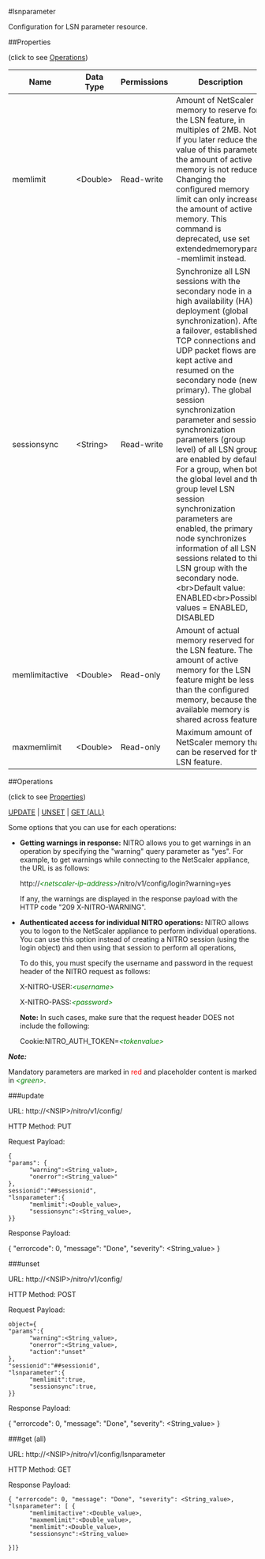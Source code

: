 #lsnparameter

Configuration for LSN parameter resource.


##Properties 
<span>(click to see [Operations](#operations))</span>


<table><thead><tr><th>Name</th><th> Data Type</th><th> Permissions</th><th>Description</th></tr></thead><tbody><tr><td>memlimit</td><td>&lt;Double></td><td>Read-write</td><td>Amount of NetScaler memory to reserve for the LSN feature, in multiples of 2MB. Note: If you later reduce the value of this parameter, the amount of active memory is not reduced. Changing the configured memory limit can only increase the amount of active memory. This command is deprecated, use set extendedmemoryparam -memlimit instead.</td><tr><tr><td>sessionsync</td><td>&lt;String></td><td>Read-write</td><td>Synchronize all LSN sessions with the secondary node in a high availability (HA) deployment (global synchronization). After a failover, established TCP connections and UDP packet flows are kept active and resumed on the secondary node (new primary). The global session synchronization parameter and session synchronization parameters (group level) of all LSN groups are enabled by default. For a group, when both the global level and the group level LSN session synchronization parameters are enabled, the primary node synchronizes information of all LSN sessions related to this LSN group with the secondary node.&lt;br>Default value: ENABLED&lt;br>Possible values = ENABLED, DISABLED</td><tr><tr><td>memlimitactive</td><td>&lt;Double></td><td>Read-only</td><td>Amount of actual memory reserved for the LSN feature. The amount of active memory for the LSN feature might be less than the configured memory, because the available memory is shared across features.</td><tr><tr><td>maxmemlimit</td><td>&lt;Double></td><td>Read-only</td><td>Maximum amount of NetScaler memory that can be reserved for the LSN feature.</td><tr></tbody></table>
##Operations 
<span>(click to see [Properties](#properties))</span>


[UPDATE](#update) | [UNSET](#unset) | [GET (ALL)](#get-(all))


Some options that you can use for each operations:
<ul><li><p><b>Getting warnings in response:</b> NITRO allows you to get warnings in an operation by specifying the "warning" query parameter as "yes". For example, to get warnings while connecting to the NetScaler appliance, the URL is as follows:</p><p>http://<span style="color:green;font-style:italic;">&lt;netscaler-ip-address&gt;</span>/nitro/v1/config/login?warning=yes</p><p>If any, the warnings are displayed in the response payload with the HTTP code "209 X-NITRO-WARNING".</p></li><li><p><b>Authenticated access for individual NITRO operations:</b> NITRO allows you to logon to the NetScaler appliance to perform individual operations. You can use this option instead of creating a NITRO session (using the login object) and then using that session to perform all operations,</p><p>To do this, you must specify the username and password in the request header of the NITRO request as follows:</p><p>X-NITRO-USER:<span style="color:green;font-style:italic;">&lt;username&gt;</span></p><p>X-NITRO-PASS:<span style="color:green;font-style:italic;">&lt;password&gt;</span></p><p><b>Note:</b> In such cases, make sure that the request header DOES not include the following:</p><p>Cookie:NITRO_AUTH_TOKEN=<span style="color:green;font-style:italic;">&lt;tokenvalue&gt;</span></p></li></ul>



***Note:*** 
Mandatory parameters are marked in <span style="color:#FF0000;">red</span> and placeholder content is marked in <span style="color:green;font-style:italic">&lt;green&gt;</span>.

###update



URL: http://&lt;NSIP&gt;/nitro/v1/config/
HTTP Method: PUT
Request Payload: ```{"params": {      "warning":<String_value>,      "onerror":<String_value>"},sessionid":"##sessionid","lsnparameter":{      "memlimit":<Double_value>,      "sessionsync":<String_value>,}}```
Response Payload: 
{ "errorcode": 0, "message": "Done", "severity": <String_value> }


###unset



URL: http://&lt;NSIP&gt;/nitro/v1/config/
HTTP Method: POST
Request Payload: ```object={"params":{      "warning":<String_value>,      "onerror":<String_value>,      "action":"unset"},"sessionid":"##sessionid","lsnparameter":{      "memlimit":true,      "sessionsync":true,}}```
Response Payload: 
{ "errorcode": 0, "message": "Done", "severity": <String_value> }


###get (all)



URL: http://&lt;NSIP&gt;/nitro/v1/config/lsnparameter
HTTP Method: GET
Response Payload: ```{ "errorcode": 0, "message": "Done", "severity": <String_value>, "lsnparameter": [ {      "memlimitactive":<Double_value>,      "maxmemlimit":<Double_value>,      "memlimit":<Double_value>,      "sessionsync":<String_value>}]}```



